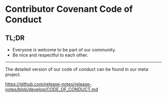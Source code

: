 # Contributor Covenant Code of Conduct

## TL;DR

* Everyone is welcome to be part of our community.
* Be nice and respectful to each other.

---

The detailed version of our code of conduct can be found in our meta project.

https://github.com/release-notes/release-notes/blob/develop/CODE_OF_CONDUCT.md
